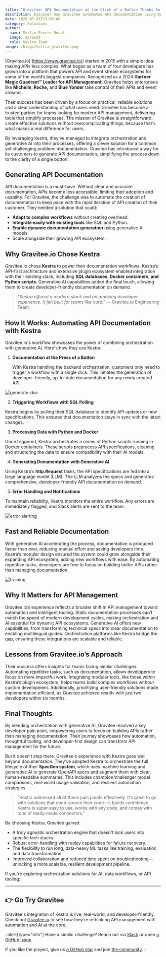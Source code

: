 ```yaml
---
title: "Gravitee: API Documentation at the Click of a Button Thanks to Kestra"
description: Discover how Gravitee automates API documentation using Kestra's orchestration engine and generative AI — from SQL triggers to LLM-powered content.
date: 2025-07-01T13:00:00
category: Solutions
author:
  name: Martin-Pierre Roset 
  image: mproset
  role: Kestra Team
image: /blogs/kestra-gravitee.png
---
```

[Gravitee.io] (https://www.gravitee.io/) started in 2015 with a simple idea: making APIs less complex. What began as a team of four developers has grown into a platform that powers API and event stream ecosystems for some of the world’s biggest companies. Recognized as a 2024 **Gartner Magic Quadrant™ Leader for API Management**, Gravitee helps enterprises like **Michelin, Roche,** and **Blue Yonder** take control of their APIs and event streams.

Their success has been driven by a focus on practical, reliable solutions and a clear understanding of what users need. Gravitee has become a trusted partner for teams looking for modern API management, delivering tools that simplify processes. The mission of Gravitee is straightforward: create effective solutions without overcomplicating things, because that's what makes a real difference for users.

By leveraging Kestra, they’ve managed to integrate orchestration and generative AI into their processes, offering a clever solution for a common yet challenging problem: documentation. Gravitee has introduced a way for its customers to generate API documentation, simplifying the process down to the clarity of a single button.

## Generating API Documentation

API documentation is a must-have. Without clear and accurate documentation, APIs become less accessible, limiting their adoption and usability. For Gravitee, the challenge was to automate the creation of documentation to keep pace with the rapid iteration of API creation of their customer. They needed a solution that could:

- **Adapt to complex workflows** without creating overhead.
- **Integrate easily with existing tools** like SQL and Python.
- **Enable dynamic documentation generation** using generative AI models.
- Scale alongside their growing API ecosystem.

## Why Gravitee.io Chose Kestra

Gravitee.io chose **Kestra** to power their documentation workflows. Kestra’s API-first architecture and extensive plugin ecosystem enabled integration with their existing stack, including **SQL databases, Docker containers, and Python scripts**. Generative AI capabilities added the final touch, allowing them to create developer-friendly documentation on demand.

> *“Kestra offered a modern stack and an amazing developer experience. It felt built for 
> teams like ours.”* — Gravitee.io Engineering Team

## **How It Works: Automating API Documentation with Kestra**

Gravitee.io's workflow showcases the power of combining orchestration with generative AI. Here's how they use Kestra:

1. **Documentation at the Press of a Button**
    
    With Kestra handling the backend orchestration, customers only need to trigger a workflow with a single click. This initiates the generation of developer-friendly, up-to-date documentation for any newly created API.

![generate-doc](/blogs/kestra-gravitee/api-doc.jpg)
    
2. **Triggering Workflows with SQL Polling**

Kestra begins by polling their SQL database to identify API updates or new specifications. This ensures that documentation stays in sync with the latest changes.

3. **Processing Data with Python and Docker**

Once triggered, Kestra orchestrates a series of Python scripts running in Docker containers. These scripts preprocess API specifications, cleaning and structuring the data to ensure compatibility with their AI models.

4. **Generating Documentation with Generative AI**

Using Kestra’s **http.Request** tasks, the API specifications are fed into a large language model (LLM). The LLM analyzes the specs and generates comprehensive, developer-friendly API documentation on demand.

5. **Error Handling and Notifications**

To maintain reliability, Kestra monitors the entire workflow. Any errors are immediately flagged, and Slack alerts are sent to the team.

![error alerting](/blogs/kestra-gravitee/error-flow.png)

## Fast and Reliable Documentation

With generative AI accelerating the process, documentation is produced faster than ever, reducing manual effort and saving developers time. Kestra’s modular design ensured the system could grow alongside their expanding API ecosystem, adding new workflows with ease. By automating repetitive tasks, developers are free to focus on building better APIs rather than managing documentation.

![training](/blogs/kestra-gravitee/training.png)

## Why It Matters for API Management

Gravitee.io’s experience reflects a broader shift in API management toward automation and intelligent tooling. Static documentation processes can’t match the speed of modern development cycles, making orchestration and AI essential for dynamic API ecosystems. Generative AI offers new capabilities, from transforming technical specs into clear documentation to enabling multilingual guides. Orchestration platforms like Kestra bridge the gap, ensuring these integrations are scalable and reliable.

## Lessons from Gravitee.io’s Approach

Their success offers insights for teams facing similar challenges. Automating repetitive tasks, such as documentation, allows developers to focus on more impactful work. Integrating modular tools, like those within Kestra’s plugin ecosystem, helps teams build complex workflows without custom development. Additionally, prioritizing user-friendly solutions made implementation efficient, as Gravitee achieved results with just two developers within six months.

## Final Thoughts

By blending orchestration with generative AI, Gravitee resolved a key developer pain point, empowering users to focus on building APIs rather than managing documentation. Their journey showcases how automation, thoughtful tooling, and developer-first design can transform API management for the future.

But it doesn’t stop there. Gravitee's experience with Kestra goes well beyond documentation. They’ve adopted Kestra to orchestrate the full lifecycle of their **SpecGen system**, which uses machine learning and generative AI to generate OpenAPI specs and augment them with clear, human-readable summaries. This includes champion/challenger model comparisons, real-world usage validation, and resilient automation strategies.

> "Kestra addressed all of these pain points effectively. It’s great to go with solutions that open-source their code—it builds confidence. Kestra is super easy to use, works with any code, and comes with tons of ready-made connectors.”
> 

By choosing Kestra, Gravitee gained:

- A truly agnostic orchestration engine that doesn't lock users into specific tech stacks.
- Robust error-handling with replay capabilities for failure recovery.
- The flexibility to run long, data-heavy ML tasks like training, evaluation, and data transformation.
- Improved collaboration and reduced time spent on troubleshooting—unlocking a more scalable, resilient development pipeline.

If you're exploring orchestration solutions for AI, data workflows, or API tooling:

---

## 👉 Go Try Gravitee

Gravitee's integration of Kestra is live, real-world, and developer-friendly. Check out [Gravitee.io](https://www.gravitee.io/) to see how they're rethinking API management with automation and AI at the core.

::alert{type="info"}
Have a similar challenge? Reach out via [Slack](https://kestra.io/slack) or open [a GitHub issue](https://github.com/kestra-io/kestra).

If you like the project, give us [a GitHub star](https://github.com/kestra-io/kestra) and join [the community](https://kestra.io/slack).
::

